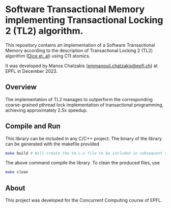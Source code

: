 # Software Transactional Memory implementing Transactional Locking 2 (TL2) algorithm.
This repository contains an implementation of a Software Transactional Memory according to the description of Transactional Locking 2 (TL2) algorithm ([Dice et. al](https://dcl.epfl.ch/site/_media/education/4.pdf)) using C11 atomics.

It was developed by Manos Chatzakis (emmanouil.chatzakis@epfl.ch) at EPFL in December 2023.

## Overview
The implementation of TL2 manages to outperform the corresponding coarse-grained pthread lock implementation of transactional programming, achieving approximately 2.5x speedup. 

## Compile and Run
This library can be included in any C/C++ project. The binary of the library can be generated with the makefile provided
```sh
make build # Will create the tm.c.o file to be included in subsequent compilations.
```
The above command compile the library.
To clean the produced files, use
```sh
make clean
```

## About
This project was developed for the Concurrent Computing course of EPFL.